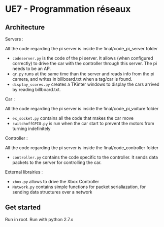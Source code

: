 # UE7 - Programmation réseaux

## Architecture

Servers :

All the code regarding the pi server is inside the final/code_pi_server folder

- `codeserver.py` is the code of the pi server. It allows (when configured correctly) to drive the car with the controller through this server. The pi needs to be an AP.
- `qr.py` runs at the same time than the server and reads info from the pi camera, and writes in billboard.txt when a tag/car is found.
- `display_scores.py` creates a TKinter windows to display the cars arrived by reading billboard.txt.

Car :

All the code regarding the pi server is inside the final/code_pi_voiture folder

- `ex_socket.py` contains all the code that makes the car move
- `switchoffGPIO.py` is run when the car start to prevent the motors from turning indefinitely

Controller :

All the code regarding the pi server is inside the final/code_controller folder

- `controller.py` contains the code specific to the controller. It sends data packets to the server for controlling the car.

External librairies :

- `xbox.py` allows to drive the Xbox Controller
- `Network.py` contains simple functions for packet serialiazation, for sending data structures over a network

## Get started

Run in root.
Run with python 2.7.x